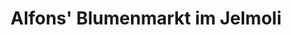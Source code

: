 ---
title: "Alfons' Blumenmarkt im Jelmoli"
url: /zuerich/alfons-blumenmarkt-im-jelmoli/
shop: Blumen
---